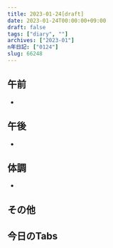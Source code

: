 ```yaml
---
title: 2023-01-24[draft]
date: 2023-01-24T00:00:00+09:00
draft: false
tags: ["diary", ""]
archives: ["2023-01"]
n年日記: ["0124"]
slug: 66248
---
```

## 午前
- 
## 午後
- 
## 体調
- 
## その他
## 今日のTabs